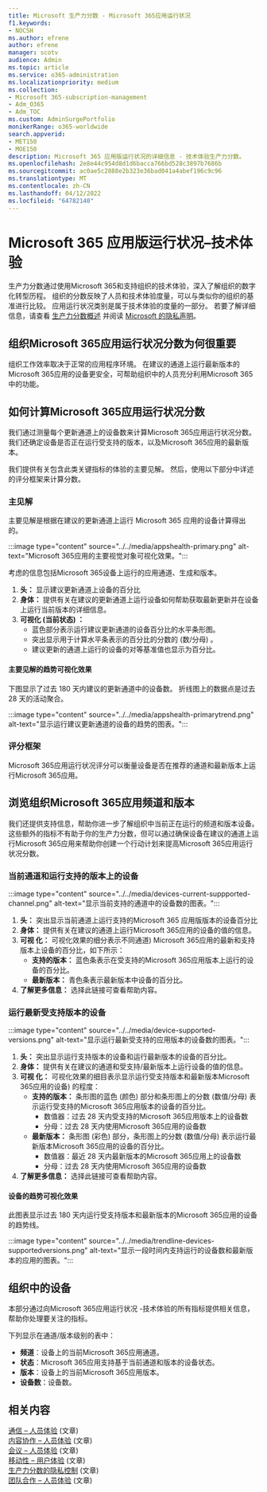 ```yaml
---
title: Microsoft 生产力分数 - Microsoft 365应用运行状况
f1.keywords:
- NOCSH
ms.author: efrene
author: efrene
manager: scotv
audience: Admin
ms.topic: article
ms.service: o365-administration
ms.localizationpriority: medium
ms.collection:
- Microsoft 365-subscription-management
- Adm_O365
- Adm_TOC
ms.custom: AdminSurgePortfolio
monikerRange: o365-worldwide
search.appverid:
- MET150
- MOE150
description: Microsoft 365 应用版运行状况的详细信息 - 技术体验生产力分数。
ms.openlocfilehash: 2e8e44c954d8d1d6bacca766bd528c3897b7686b
ms.sourcegitcommit: ac0ae5c2888e2b323e36bad041a4abef196c9c96
ms.translationtype: MT
ms.contentlocale: zh-CN
ms.lasthandoff: 04/12/2022
ms.locfileid: "64782140"
---
```

# <a name="microsoft-365-apps-health--technology-experiences"></a>Microsoft 365 应用版运行状况–技术体验

生产力分数通过使用Microsoft 365和支持组织的技术体验，深入了解组织的数字化转型历程。 组织的分数反映了人员和技术体验度量，可以与类似你的组织的基准进行比较。 应用运行状况类别是属于技术体验的度量的一部分。 若要了解详细信息，请查看 [生产力分数概述](productivity-score.md) 并阅读 [Microsoft 的隐私声明](https://privacy.microsoft.com/privacystatement)。

## <a name="why-your-organizations-microsoft-365-apps-health-score-matters"></a>组织Microsoft 365应用运行状况分数为何很重要

组织工作效率取决于正常的应用程序环境。 在建议的通道上运行最新版本的Microsoft 365应用的设备更安全，可帮助组织中的人员充分利用Microsoft 365中的功能。

## <a name="how-we-calculate-the-microsoft-365-apps-health-score"></a>如何计算Microsoft 365应用运行状况分数

我们通过测量每个更新通道上的设备数来计算Microsoft 365应用运行状况分数。 我们还确定设备是否正在运行受支持的版本，以及Microsoft 365应用的最新版本。

我们提供有关包含此类关键指标的体验的主要见解。 然后，使用以下部分中详述的评分框架来计算分数。

### <a name="primary-insight"></a>主见解

主要见解是根据在建议的更新通道上运行 Microsoft 365 应用的设备计算得出的。

:::image type="content" source="../../media/appshealth-primary.png" alt-text="Microsoft 365应用的主要视觉对象可视化效果。":::

考虑的信息包括Microsoft 365设备上运行的应用通道、生成和版本。

1. **头：**  显示建议更新通道上设备的百分比
1. **身体：**  提供有关在建议的更新通道上运行设备如何帮助获取最新更新并在设备上运行当前版本的详细信息。
1. **可视化 (当前状态) ：**
    - 蓝色部分表示运行建议更新通道的设备百分比的水平条形图。
    - 突出显示用于计算水平条表示的百分比的分数的 (数/分母) 。
    - 建议更新的通道上运行的设备的对等基准值也显示为百分比。

#### <a name="trend-visualization-of-the-primary-insight"></a>主要见解的趋势可视化效果

下图显示了过去 180 天内建议的更新通道中的设备数。 折线图上的数据点是过去 28 天的活动聚合。

:::image type="content" source="../../media/appshealth-primarytrend.png" alt-text="显示运行建议更新通道的设备的趋势的图表。":::

### <a name="scoring-framework"></a>评分框架

Microsoft 365应用运行状况评分可以衡量设备是否在推荐的通道和最新版本上运行Microsoft 365应用。

## <a name="explore-your-organization-microsoft-365-app-channels-and-versions"></a>浏览组织Microsoft 365应用频道和版本

我们还提供支持信息，帮助你进一步了解组织中当前正在运行的频道和版本设备。 这些额外的指标不有助于你的生产力分数，但可以通过确保设备在建议的通道上运行Microsoft 365应用来帮助你创建一个行动计划来提高Microsoft 365应用运行状况分数。

### <a name="devices-on-current-channel-and-running-supported-versions"></a>当前通道和运行支持的版本上的设备

:::image type="content" source="../../media/devices-current-suppported-channel.png" alt-text="显示当前支持的通道中的设备数的图表。":::

1. **头：** 突出显示当前通道上运行支持的Microsoft 365 应用版版本的设备百分比
1. **身体：** 提供有关在建议的通道上运行Microsoft 365应用的设备的值的信息。
1. **可视 化：** 可视化效果的细分表示不同通道) Microsoft 365应用的最新和支持版本上设备的百分比，如下所示：
    - **支持的版本：** 蓝色条表示在受支持的Microsoft 365应用版本上运行的设备的百分比。
    - **最新版本：** 青色条表示最新版本中设备的百分比。
1. **了解更多信息：**   选择此链接可查看帮助内容。

### <a name="devices-running-latest-and-supported-versions"></a>运行最新受支持版本的设备

:::image type="content" source="../../media/device-supported-versions.png" alt-text="显示运行最新受支持的应用版本的设备数的图表。":::

1. **头：**  突出显示运行支持版本的设备和运行最新版本的设备的百分比。
1. **身体：**  提供有关在建议的通道和受支持/最新版本上运行设备的值的信息。
1. **可视 化：** 可视化效果的细目表示显示运行受支持版本和最新版本Microsoft 365应用的设备) 的程度：
    - **支持的版本：** 条形图的蓝色 (颜色) 部分和条形图上的分数 (数值/分母) 表示运行受支持的Microsoft 365应用版本的设备的百分比。
        - 数值器：过去 28 天内受支持的Microsoft 365应用版本上的设备数
        - 分母：过去 28 天内使用Microsoft 365应用的设备数
    - **最新版本：** 条形图 (彩色) 部分，条形图上的分数 (数值/分母) 表示运行最新版本Microsoft 365应用的设备的百分比。
        - 数值器：最近 28 天内最新版本的Microsoft 365应用上的设备数
        - 分母：过去 28 天内使用Microsoft 365应用的设备数
1. **了解更多信息：**   选择此链接可查看帮助内容。

#### <a name="trend-visualization-of-the-devices"></a>设备的趋势可视化效果

此图表显示过去 180 天内运行受支持版本和最新版本的Microsoft 365应用的设备的趋势线。

:::image type="content" source="../../media/trendline-devices-supportedversions.png" alt-text="显示一段时间内支持运行的设备数和最新版本的应用的图表。":::

## <a name="devices-in-your-organization"></a>组织中的设备

本部分通过向Microsoft 365应用运行状况 -技术体验的所有指标提供相关信息，帮助你处理要关注的指标。

下列显示在通道/版本级别的表中：

- **频道**：设备上的当前Microsoft 365应用通道。
- **状态**：Microsoft 365应用支持基于当前通道和版本的设备状态。
- **版本**：设备上的当前Microsoft 365应用版本。
- **设备数**：设备数。

## <a name="related-content"></a>相关内容

[通信 – 人员体验](communication.md) (文章) \
[内容协作 – 人员体验](content-collaboration.md) (文章) \
[会议 – 人员体验](meetings.md) (文章) \
[移动性 – 用户体验](mobility.md) (文章) \
[生产力分数的隐私控制](privacy.md) (文章) \
[团队合作 – 人员体验](teamwork.md) (文章) 